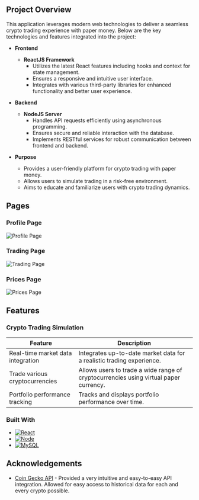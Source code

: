 ## Project Overview

This application leverages modern web technologies to deliver a seamless crypto trading experience with paper money. Below are the key technologies and features integrated into the project:

- **Frontend**
  - **ReactJS Framework**
    - Utilizes the latest React features including hooks and context for state management.
    - Ensures a responsive and intuitive user interface.
    - Integrates with various third-party libraries for enhanced functionality and better user experience.

- **Backend**
  - **NodeJS Server**
    - Handles API requests efficiently using asynchronous programming.
    - Ensures secure and reliable interaction with the database.
    - Implements RESTful services for robust communication between frontend and backend.

- **Purpose**
  - Provides a user-friendly platform for crypto trading with paper money.
  - Allows users to simulate trading in a risk-free environment.
  - Aims to educate and familiarize users with crypto trading dynamics.

## Pages

### Profile Page
![Profile Page](https://i.ibb.co/9ZF2rjJ/Profile-Page.png)

### Trading Page
![Trading Page](https://i.ibb.co/8KcL5bf/Trading-Page.png)

### Prices Page
![Prices Page](https://i.ibb.co/Pt19CP8/Prices-Page.png)



## Features
### Crypto Trading Simulation

| Feature                                | Description                                                       |
|----------------------------------------|-------------------------------------------------------------------|
| Real-time market data integration      | Integrates up-to-date market data for a realistic trading experience. |
| Trade various cryptocurrencies         | Allows users to trade a wide range of cryptocurrencies using virtual paper currency. |
| Portfolio performance tracking         | Tracks and displays portfolio performance over time.              |





### Built With

* [![React][React.js]][React-url]
* [![Node][Node.js]][Node-url]
* [![MySQL][MySQL.js]][MySQL-url]

[React.js]: https://img.shields.io/badge/React-20232A?style=for-the-badge&logo=react&logoColor=61DAFB
[React-url]: https://reactjs.org/
[Node.js]: https://img.shields.io/badge/Node.js-339933?style=for-the-badge&logo=nodedotjs&logoColor=white
[Node-url]: https://nodejs.org/
[MySQL.js]: https://img.shields.io/badge/MySQL-4479A1?style=for-the-badge&logo=mysql&logoColor=white
[MySQL-url]: https://www.mysql.com/

## Acknowledgements

 - [Coin Gecko API](https://www.coingecko.com/en/api) - Provided a very intuitive and easy-to-easy API integration. Allowed for easy access to historical data for each and every crypto possible. 